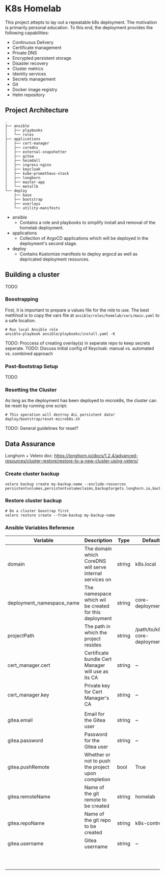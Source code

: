 # K8s Homelab

This project attepts to lay out a repeatable k8s deployment.
The motivation is primarily personal education.
To this end, the deployment provides the following capabilities:

- Continuous Delivery
- Certificate management
- Private DNS
- Encrypted persistent storage
- Disaster recovery
- Cluster metrics
- Identity services
- Secrets management
- Git
- Docker image registry
- Helm repository

## Project Architecture

```
.
├── ansible
│   ├── playbooks
│   └── roles
├── applications
│   ├── cert-manager
│   ├── coredns
│   ├── external-snapshotter
│   ├── gitea
│   ├── heimdall
│   ├── ingress-nginx
│   ├── keycloak
│   ├── kube-prometheus-stack
│   ├── longhorn
│   ├── master-app
│   └── metallb
└── deploy
    ├── base
    ├── bootstrap
    ├── overlays
    └── utility-manifests
```

- ansible
  - Contains a role and playbooks to simplify install and removal of the homelab deployment.
- applications
  - Collection of ArgoCD applications which will be deployed in the deployment's second stage.
- deploy
  - Contains Kustomize manifests to deploy argocd as well as depricated deployment resources.

## Building a cluster

TODO

### Boostrapping

First, it is important to prepare a values file for the role to use.
The best methhod is to copy the vars file at `ansible/roles/homelab/vars/main.yaml` to a safe location.

```
# Run local Ansible role
ansible-playbook ansible/playbooks/install.yaml -K
```

TODO: Proccess of creating overlay(s) in seperate repo to keep secrets seperate.
TODO: Discuss initial config of Keycloak: manual vs. automated vs. combined approach

### Post-Bootstrap Setup

TODO

### Resetting the Cluster

As long as the deployment has been deployed to microk8s, the cluster can be reset by running one script:

```
# This operation will destroy ALL persistent data!
deploy/bootstrap/reset-microk8s.sh
```

TODO: General guidelines for reset?

## Data Assurance

Longhorn + Velero doc: https://longhorn.io/docs/1.2.4/advanced-resources/cluster-restore/restore-to-a-new-cluster-using-velero/

### Create cluster backup

```
velero backup create my-backup-name --exclude-resources persistentvolumes,persistentvolumeclaims,backuptargets.longhorn.io,backupvolumes.longhorn.io,backups.longhorn.io,nodes.longhorn.io,volumes.longhorn.io,engines.longhorn.io,replicas.longhorn.io,backingimagedatasources.longhorn.io,backingimagemanagers.longhorn.io,backingimages.longhorn.io,sharemanagers.longhorn.io,instancemanagers.longhorn.io,engineimages.longhorn.io
```

### Restore cluster backup

```
# Do a cluster boostrap first
velero restore create --from-backup my-backup-name
```

### Ansible Variables Reference

| Variable | Description | Type | Default |
| -------- | ----------- | ---- | ------- | 
| domain | The domain which CoreDNS will serve internal services on | string | k8s.local |
| deployment_namespace_name | The namespace which wil be created for this deployment | string | core-deployment |
| projectPath | The path in which the project resides | string | /path/to/k8s-core-deployment |
| cert_manager.cert | Certificate bundle Cert Manager will use as its CA | string | ~ |
| cert_manager.key | Private key for Cert Manager's CA | string | ~ |
|  |  |  |
| gitea.email | Email for the Gitea user | string | ~ |
| gitea.password | Password for the Gitea user | string | ~ |
| gitea.pushRemote | Whether or not to push the project upon completion | bool | True |
| gitea.remoteName | Name of the git remote to be created | string | homelab |
| gitea.repoName | Name of the git repo to be created | string | k8s-control |
| gitea.username | Gitea username | string | ~ |
|  |  |  |
|  |  |  |
|  |  |  |
|  |  |  |
|  |  |  |
|  |  |  |
|  |  |  |
|  |  |  |
|  |  |  |
|  |  |  |
